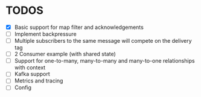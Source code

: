 # TODOS 

- [x] Basic support for map filter and acknowledgements
- [ ] Implement backpressure
- [ ] Multiple subscribers to the same message will compete on the delivery tag
- [ ] 2 Consumer example (with shared state)
- [ ] Support for one-to-many, many-to-many and many-to-one relationships with context
- [ ] Kafka support
- [ ] Metrics and tracing
- [ ] Config